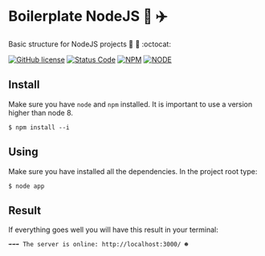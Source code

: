 # Boilerplate NodeJS :rainbow: :airplane:
Basic structure for NodeJS projects :open_file_folder: :paperclip: :octocat: 

[![GitHub license](https://img.shields.io/github/license/mpsdantas/boilerplate-node.svg?style=for-the-badge)](https://github.com/mpsdantas/boilerplate-node/blob/master/LICENSE) [![Status Code](https://img.shields.io/badge/build-passing-green.svg?style=for-the-badge)](https://github.com/mpsdantas/boilerplate-node/) [![NPM](https://img.shields.io/badge/npm-v5.6.0-blue.svg?style=for-the-badge)](https://www.npmjs.com/) [![NODE](https://img.shields.io/badge/node-v9.0.0-blue.svg?style=for-the-badge)](https://nodejs.org/en//)


## Install

Make sure you have `node` and `npm` installed. It is important to use a version higher than node 8.

`$ npm install --i`


## Using

Make sure you have installed all the dependencies. In the project root type:

`$ node app`

## Result

If everything goes well you will have this result in your terminal:

`➡➡➡ The server is online: http://localhost:3000/ ☻`











